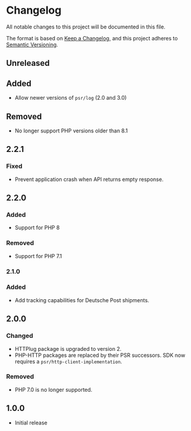 # Changelog

All notable changes to this project will be documented in this file.

The format is based on [Keep a Changelog](https://keepachangelog.com/en/1.0.0/),
and this project adheres to [Semantic Versioning](https://semver.org/spec/v2.0.0.html).

## Unreleased

## Added

- Allow newer versions of `psr/log` (2.0 and 3.0)

## Removed

- No longer support PHP versions older than 8.1

## 2.2.1

### Fixed

- Prevent application crash when API returns empty response.

## 2.2.0

### Added

- Support for PHP 8

### Removed

- Support for PHP 7.1

### 2.1.0

### Added

- Add tracking capabilities for Deutsche Post shipments.

## 2.0.0

### Changed

- HTTPlug package is upgraded to version 2.
- PHP-HTTP packages are replaced by their PSR successors. SDK now requires a `psr/http-client-implementation`.

### Removed

- PHP 7.0 is no longer supported.

## 1.0.0

- Initial release
